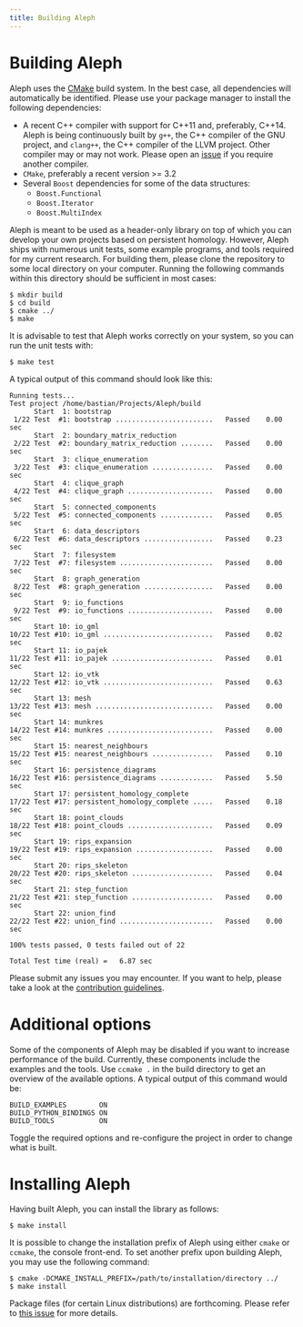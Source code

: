 ```yaml
---
title: Building Aleph
---
```


# Building Aleph

Aleph uses the [CMake](https://cmake.org) build system. In the best
case, all dependencies will automatically be identified. Please use
your package manager to install the following dependencies:

* A recent C++ compiler with support for C++11 and, preferably, C++14.
  Aleph is being continuously built by `g++`, the C++ compiler of the
  GNU project, and `clang++`, the C++ compiler of the LLVM project.
  Other compiler may or may not work. Please open an
  [issue](https://github.com/Submanifold/Aleph/issues) if you require
  another compiler.
* `CMake`, preferably a recent version >= 3.2
* Several `Boost` dependencies for some of the data structures:
  * `Boost.Functional`
  * `Boost.Iterator`
  * `Boost.MultiIndex`

Aleph is meant to be used as a header-only library on top of which you
can develop your own projects based on persistent homology. However,
Aleph ships with numerous unit tests, some example programs, and tools
required for my current research. For building them, please clone the
repository to some local directory on your computer. Running the
following commands within this directory should be sufficient in most
cases:

    $ mkdir build
    $ cd build
    $ cmake ../
    $ make

It is advisable to test that Aleph works correctly on your system, so
you can run the unit tests with:

    $ make test

A typical output of this command should look like this:

    Running tests...
    Test project /home/bastian/Projects/Aleph/build
          Start  1: bootstrap
     1/22 Test  #1: bootstrap ........................   Passed    0.00 sec
          Start  2: boundary_matrix_reduction
     2/22 Test  #2: boundary_matrix_reduction ........   Passed    0.00 sec
          Start  3: clique_enumeration
     3/22 Test  #3: clique_enumeration ...............   Passed    0.00 sec
          Start  4: clique_graph
     4/22 Test  #4: clique_graph .....................   Passed    0.00 sec
          Start  5: connected_components
     5/22 Test  #5: connected_components .............   Passed    0.05 sec
          Start  6: data_descriptors
     6/22 Test  #6: data_descriptors .................   Passed    0.23 sec
          Start  7: filesystem
     7/22 Test  #7: filesystem .......................   Passed    0.00 sec
          Start  8: graph_generation
     8/22 Test  #8: graph_generation .................   Passed    0.00 sec
          Start  9: io_functions
     9/22 Test  #9: io_functions .....................   Passed    0.00 sec
          Start 10: io_gml
    10/22 Test #10: io_gml ...........................   Passed    0.02 sec
          Start 11: io_pajek
    11/22 Test #11: io_pajek .........................   Passed    0.01 sec
          Start 12: io_vtk
    12/22 Test #12: io_vtk ...........................   Passed    0.63 sec
          Start 13: mesh
    13/22 Test #13: mesh .............................   Passed    0.00 sec
          Start 14: munkres
    14/22 Test #14: munkres ..........................   Passed    0.00 sec
          Start 15: nearest_neighbours
    15/22 Test #15: nearest_neighbours ...............   Passed    0.10 sec
          Start 16: persistence_diagrams
    16/22 Test #16: persistence_diagrams .............   Passed    5.50 sec
          Start 17: persistent_homology_complete
    17/22 Test #17: persistent_homology_complete .....   Passed    0.18 sec
          Start 18: point_clouds
    18/22 Test #18: point_clouds .....................   Passed    0.09 sec
          Start 19: rips_expansion
    19/22 Test #19: rips_expansion ...................   Passed    0.00 sec
          Start 20: rips_skeleton
    20/22 Test #20: rips_skeleton ....................   Passed    0.04 sec
          Start 21: step_function
    21/22 Test #21: step_function ....................   Passed    0.00 sec
          Start 22: union_find
    22/22 Test #22: union_find .......................   Passed    0.00 sec

    100% tests passed, 0 tests failed out of 22

    Total Test time (real) =   6.87 sec

Please submit any issues you may encounter. If you want to help, please
take a look at the [contribution guidelines](https://github.com/Submanifold/Aleph/blob/master/CONTRIBUTING.md).

# Additional options

Some of the components of Aleph may be disabled if you want to increase
performance of the build. Currently, these components include the
examples and the tools. Use `ccmake .` in the build directory to get an
overview of the available options. A typical output of this command
would be:

    BUILD_EXAMPLES        ON
    BUILD_PYTHON_BINDINGS ON
    BUILD_TOOLS           ON

Toggle the required options and re-configure the project in order to
change what is built.

# Installing Aleph

Having built Aleph, you can install the library as follows:

    $ make install

It is possible to change the installation prefix of Aleph using either
`cmake` or `ccmake`, the console front-end. To set another prefix upon
building Aleph, you may use the following command:

    $ cmake -DCMAKE_INSTALL_PREFIX=/path/to/installation/directory ../
    $ make install

Package files (for certain Linux distributions) are forthcoming. Please
refer to [this issue](https://github.com/Submanifold/Aleph/issues/27)
for more details.
